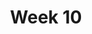 ---
    title: Week 10 
    weekNumber: 10
    days:
      - date: 2022-3-7
        events:
          "**MEET**{: .label .label-meet } **10am**: Midterm 2 Review (Janine)":
            "Remote"
          "**MEET**{: .label .label-meet } **11am**: Midterm 2 Review (Janine)":
            "In-Person"
          "**MEET**{: .label .label-meet } **5pm**: Midterm 2 Review (Natalie)":
            "Remote"
          "**MEET**{: .label .label-meet } **6pm**: Midterm 2 Review (Natalie)":
            "Remote"
      - date: 2022-3-8
        events:
          "**EXAM**{: .label .label-exam } **11:59pm**: Midterm 2 Due":
            "Remote"
      - date: 2022-2-9
        events:
          "**MEET**{: .label .label-meet } **10am**: Midterm 2 Solutions Review":
            "Remote"
          "**MEET**{: .label .label-meet } **11am**: Midterm 2 Solutions Review":
            "In-Person"
      - date: 2022-2-11
        events:
          "**MEET**{: .label .label-meet } **10am**: Final Review":
            "Remote"
          "**MEET**{: .label .label-meet } **11am**: Final Review":
            "In Person"
      - date: 2022-2-12
        events:
          "**EXAM**{: .label .label-exam } **8:10-9am**: Final, Part 1":
            "In-Person"
          "**EXAM**{: .label .label-exam } **9:20-10:50am**: Final, Part 2":
            "In-Person"

---